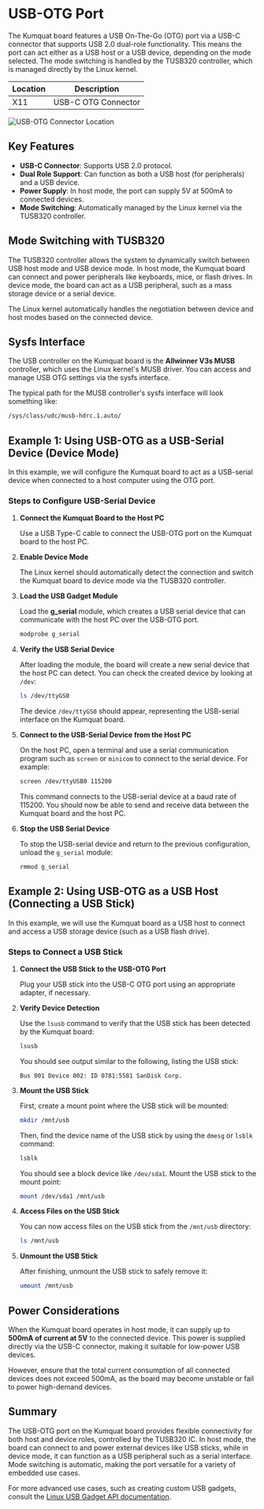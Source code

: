 # USB-OTG Port

The Kumquat board features a USB On-The-Go (OTG) port via a USB-C connector that supports USB 2.0 dual-role functionality. This means the port can act either as a USB host or a USB device, depending on the mode selected. The mode switching is handled by the TUSB320 controller, which is managed directly by the Linux kernel.

| Location | Description         |
| -------- | ------------------- |
| X11      | USB-C OTG Connector |

![USB-OTG Connector Location](placeholder_image_link)

## Key Features

- **USB-C Connector**: Supports USB 2.0 protocol.
- **Dual Role Support**: Can function as both a USB host (for peripherals) and a USB device.
- **Power Supply**: In host mode, the port can supply 5V at 500mA to connected devices.
- **Mode Switching**: Automatically managed by the Linux kernel via the TUSB320 controller.

## Mode Switching with TUSB320

The TUSB320 controller allows the system to dynamically switch between USB host mode and USB device mode. In host mode, the Kumquat board can connect and power peripherals like keyboards, mice, or flash drives. In device mode, the board can act as a USB peripheral, such as a mass storage device or a serial device.

The Linux kernel automatically handles the negotiation between device and host modes based on the connected device.

## Sysfs Interface

The USB controller on the Kumquat board is the **Allwinner V3s MUSB** controller, which uses the Linux kernel's MUSB driver. You can access and manage USB OTG settings via the sysfs interface.

The typical path for the MUSB controller's sysfs interface will look something like:

```sh
/sys/class/udc/musb-hdrc.1.auto/
```

## Example 1: Using USB-OTG as a USB-Serial Device (Device Mode)

In this example, we will configure the Kumquat board to act as a USB-serial device when connected to a host computer using the OTG port.

### Steps to Configure USB-Serial Device

1. **Connect the Kumquat Board to the Host PC**

   Use a USB Type-C cable to connect the USB-OTG port on the Kumquat board to the host PC.

2. **Enable Device Mode**

   The Linux kernel should automatically detect the connection and switch the Kumquat board to device mode via the TUSB320 controller.

3. **Load the USB Gadget Module**

   Load the **g_serial** module, which creates a USB serial device that can communicate with the host PC over the USB-OTG port.

   ```sh
   modprobe g_serial
   ```

4. **Verify the USB Serial Device**

   After loading the module, the board will create a new serial device that the host PC can detect. You can check the created device by looking at `/dev`:

   ```sh
   ls /dev/ttyGS0
   ```

   The device `/dev/ttyGS0` should appear, representing the USB-serial interface on the Kumquat board.

5. **Connect to the USB-Serial Device from the Host PC**

   On the host PC, open a terminal and use a serial communication program such as `screen` or `minicom` to connect to the serial device. For example:

   ```sh
   screen /dev/ttyUSB0 115200
   ```

   This command connects to the USB-serial device at a baud rate of 115200. You should now be able to send and receive data between the Kumquat board and the host PC.

6. **Stop the USB Serial Device**

   To stop the USB-serial device and return to the previous configuration, unload the `g_serial` module:

   ```sh
   rmmod g_serial
   ```

## Example 2: Using USB-OTG as a USB Host (Connecting a USB Stick)

In this example, we will use the Kumquat board as a USB host to connect and access a USB storage device (such as a USB flash drive).

### Steps to Connect a USB Stick

1. **Connect the USB Stick to the USB-OTG Port**

   Plug your USB stick into the USB-C OTG port using an appropriate adapter, if necessary.

2. **Verify Device Detection**

   Use the `lsusb` command to verify that the USB stick has been detected by the Kumquat board:

   ```sh
   lsusb
   ```

   You should see output similar to the following, listing the USB stick:

   ```
   Bus 001 Device 002: ID 0781:5581 SanDisk Corp. 
   ```

3. **Mount the USB Stick**

   First, create a mount point where the USB stick will be mounted:

   ```sh
   mkdir /mnt/usb
   ```

   Then, find the device name of the USB stick by using the `dmesg` or `lsblk` command:

   ```sh
   lsblk
   ```

   You should see a block device like `/dev/sda1`. Mount the USB stick to the mount point:

   ```sh
   mount /dev/sda1 /mnt/usb
   ```

4. **Access Files on the USB Stick**

   You can now access files on the USB stick from the `/mnt/usb` directory:

   ```sh
   ls /mnt/usb
   ```

5. **Unmount the USB Stick**

   After finishing, unmount the USB stick to safely remove it:

   ```sh
   umount /mnt/usb
   ```

## Power Considerations

When the Kumquat board operates in host mode, it can supply up to **500mA of current at 5V** to the connected device. This power is supplied directly via the USB-C connector, making it suitable for low-power USB devices.

However, ensure that the total current consumption of all connected devices does not exceed 500mA, as the board may become unstable or fail to power high-demand devices.

## Summary

The USB-OTG port on the Kumquat board provides flexible connectivity for both host and device roles, controlled by the TUSB320 IC. In host mode, the board can connect to and power external devices like USB sticks, while in device mode, it can function as a USB peripheral such as a serial interface. Mode switching is automatic, making the port versatile for a variety of embedded use cases.

For more advanced use cases, such as creating custom USB gadgets, consult the [Linux USB Gadget API documentation](https://www.kernel.org/doc/Documentation/usb/gadget_configfs.txt).
